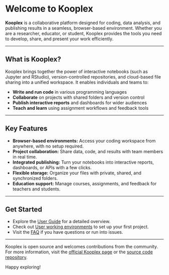 # Welcome to Kooplex

**Kooplex** is a collaborative platform designed for coding, data analysis, and publishing results in a seamless, browser-based environment. Whether you are a researcher, educator, or student, Kooplex provides the tools you need to develop, share, and present your work efficiently.

---

## What is Kooplex?

Kooplex brings together the power of interactive notebooks (such as Jupyter and RStudio), version-controlled repositories, and cloud-based file sharing into a unified workspace. It enables individuals and teams to:

- **Write and run code** in various programming languages
- **Collaborate** on projects with shared folders and version control
- **Publish interactive reports** and dashboards for wider audiences
- **Teach and learn** using assignment workflows and feedback tools

---

## Key Features

- **Browser-based environments:** Access your coding workspace from anywhere, with no setup required.
- **Project collaboration:** Share data, code, and results with team members in real time.
- **Integrated publishing:** Turn your notebooks into interactive reports, dashboards, or APIs with a few clicks.
- **Flexible storage:** Organize your files with private, shared, and synchronized folders.
- **Education support:** Manage courses, assignments, and feedback for teachers and students.

---

## Get Started

- Explore the [User Guide](README.md) for a detailed overview.
- Check out [User working environments](environments) to set up your first project.
- Visit the [FAQ](FAQ/Main.md) if you have questions or run into issues.

---

Kooplex is open source and welcomes contributions from the community. For more information, visit the [official Kooplex page](https://kooplex.github.io/) or the [source code repository](https://github.com/kooplex).

Happy exploring!

